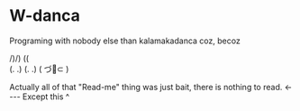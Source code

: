 # W-danca
Programing with nobody else than kalamakadanca coz, becoz

 /)/) (\(\
(. .) (. .)
(  づ🍆⊂  )

Actually all of that "Read-me" thing was just bait, there is nothing to read. <---- Except this
                                                                                      ^
                                                                                      
